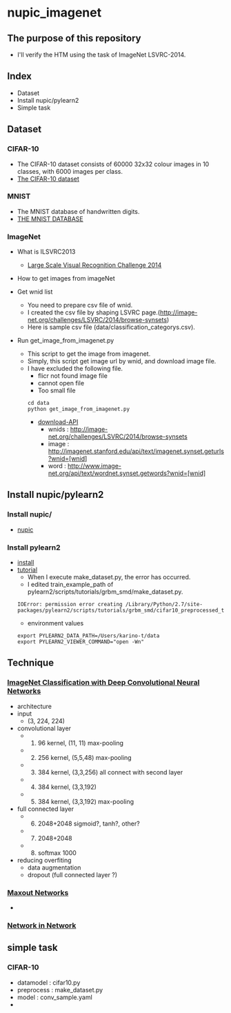 nupic_imagenet
====

## The purpose of this repository
+ I'll verify the HTM using the task of ImageNet LSVRC-2014.

## Index
+ Dataset
+ Install nupic/pylearn2
+ Simple task

## Dataset
### CIFAR-10
+ The CIFAR-10 dataset consists of 60000 32x32 colour images in 10 classes, with 6000 images per class.
+ [The CIFAR-10 dataset](http://www.cs.toronto.edu/~kriz/cifar.html)

### MNIST
+ The MNIST database of handwritten digits.
+ [THE MNIST DATABASE](http://yann.lecun.com/exdb/mnist/)

### ImageNet
+ What is ILSVRC2013
  + [Large Scale Visual Recognition Challenge 2014](http://www.image-net.org/challenges/LSVRC/2014/)

+  How to get images from imageNet
  + Get wnid list
    + You need to prepare csv file of wnid. 
    + I created the csv file by shaping LSVRC page.(http://image-net.org/challenges/LSVRC/2014/browse-synsets)
    + Here is sample csv file (data/classification_categorys.csv).

  + Run get_image_from_imagenet.py
    + This script to get the image from imagenet.
    + Simply, this script get image url by wnid, and download image file.
    + I have excluded the following file.
      + flicr not found image file
      + cannot open file
      + Too small file
      ```
      cd data
      python get_image_from_imagenet.py
      ```
      + [download-API](http://www.image-net.org/download-API)
        + wnids : http://image-net.org/challenges/LSVRC/2014/browse-synsets
        + image : http://imagenet.stanford.edu/api/text/imagenet.synset.geturls?wnid=[wnid]
        + word  : http://www.image-net.org/api/text/wordnet.synset.getwords?wnid=[wnid]


## Install nupic/pylearn2
### Install nupic/ 
+ [nupic](https://github.com/numenta/nupic)

### Install pylearn2
+ [install](http://deeplearning.net/software/pylearn2/index.html)
+ [tutorial](http://deeplearning.net/software/pylearn2/tutorial/)
  + When I execute make_dataset.py, the error has occurred. 
  + I edited train_example_path of pylearn2/scripts/tutorials/grbm_smd/make_dataset.py.
  ```
  IOError: permission error creating /Library/Python/2.7/site-packages/pylearn2/scripts/tutorials/grbm_smd/cifar10_preprocessed_train.pkl
  ```
  + environment values
  ```
  export PYLEARN2_DATA_PATH=/Users/karino-t/data
  export PYLEARN2_VIEWER_COMMAND="open -Wn"
  ```

## Technique
### [ImageNet Classification with Deep Convolutional Neural Networks]()
+ architecture
+ input
  + (3, 224, 224)
+ convolutional layer
  + 1. 96 kernel, (11, 11) max-pooling
  + 2. 256 kernel, (5,5,48) max-pooling 
  + 3. 384 kernel, (3,3,256)  all connect with second layer
  + 4. 384 kernel, (3,3,192)
  + 5. 384 kernel, (3,3,192) max-pooling 
+ full connected layer
  + 6. 2048+2048 sigmoid?, tanh?, other?
  + 7. 2048+2048
  + 8. softmax 1000
+ reducing overfiting
  + data augmentation
  + dropout (full connected layer ?)

### [Maxout Networks](http://jmlr.org/proceedings/papers/v28/goodfellow13.pdf)
+ 

### [Network in Network]()





## simple task
### CIFAR-10
+ datamodel  : cifar10.py
+ preprocess : make_dataset.py
+ model      : conv_sample.yaml
+   





